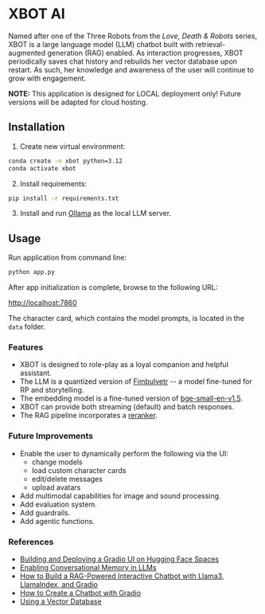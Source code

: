 # XBOT AI

Named after one of the Three Robots from the *Love, Death & Robots* series, XBOT is a large language model (LLM) chatbot built with retrieval-augmented generation (RAG) enabled. As interaction progresses, XBOT periodically saves chat history and rebuilds her vector database upon restart. As such, her knowledge and awareness of the user will continue to grow with engagement.

**NOTE:** This application is designed for LOCAL deployment only! Future versions will be adapted for cloud hosting.

## Installation

1. Create new virtual environment:

```bash
conda create -n xbot python=3.12
conda activate xbot
```

2. Install requirements:

```bash
pip install -r requirements.txt
```

3. Install and run [Ollama](https://ollama.com/download) as the local LLM server.

## Usage

Run application from command line:

```bash
python app.py
```

After app initialization is complete, browse to the following URL:

[http://localhost:7860](http://localhost:7860)

The character card, which contains the model prompts, is located in the `data` folder.

### Features

- XBOT is designed to role-play as a loyal companion and helpful assistant.
- The LLM is a quantized version of [Fimbulvetr](https://huggingface.co/backyardai/Fimbulvetr-11B-v2-GGUF) -- a model fine-tuned for RP and storytelling.
- The embedding model is a fine-tuned version of [bge-small-en-v1.5](https://huggingface.co/hoangthethief/best_model).
- XBOT can provide both streaming (default) and batch responses.
- The RAG pipeline incorporates a [reranker](https://huggingface.co/BAAI/bge-reranker-base).

### Future Improvements

- Enable the user to dynamically perform the following via the UI:
    - change models
    - load custom character cards
    - edit/delete messages
    - upload avatars
- Add multimodal capabilities for image and sound processing.
- Add evaluation system.
- Add guardrails.
- Add agentic functions.

### References

- [Building and Deploying a Gradio UI on Hugging Face Spaces](https://academy.towardsai.net/courses/take/beginner-to-advanced-llm-dev/multimedia/59791752-building-and-deploying-a-gradio-ui-on-hugging-face-spaces)
- [Enabling Conversational Memory in LLMs](https://academy.towardsai.net/courses/take/beginner-to-advanced-llm-dev/multimedia/59791737-enabling-conversational-memory-in-llms)
- [How to Build a RAG-Powered Interactive Chatbot with Llama3, LlamaIndex, and Gradio](https://www.superteams.ai/blog/steps-to-build-a-rag-powered-interactive-chatbot-with-llama3-llamaindex-and-gradio)
- [How to Create a Chatbot with Gradio](https://www.gradio.app/guides/creating-a-chatbot-fast)
- [Using a Vector Database](https://academy.towardsai.net/courses/take/beginner-to-advanced-llm-dev/multimedia/59791115-using-a-vector-database)
